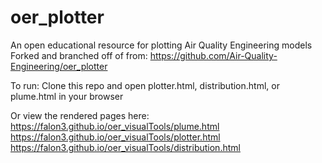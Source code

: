 # oer_plotter
An open educational resource for plotting Air Quality Engineering models
Forked and branched off of from: https://github.com/Air-Quality-Engineering/oer_plotter 

To run: Clone this repo and open plotter.html, distribution.html, or plume.html in your browser     

Or view the rendered pages here:        
https://falon3.github.io/oer_visualTools/plume.html        
https://falon3.github.io/oer_visualTools/plotter.html        
https://falon3.github.io/oer_visualTools/distribution.html    
